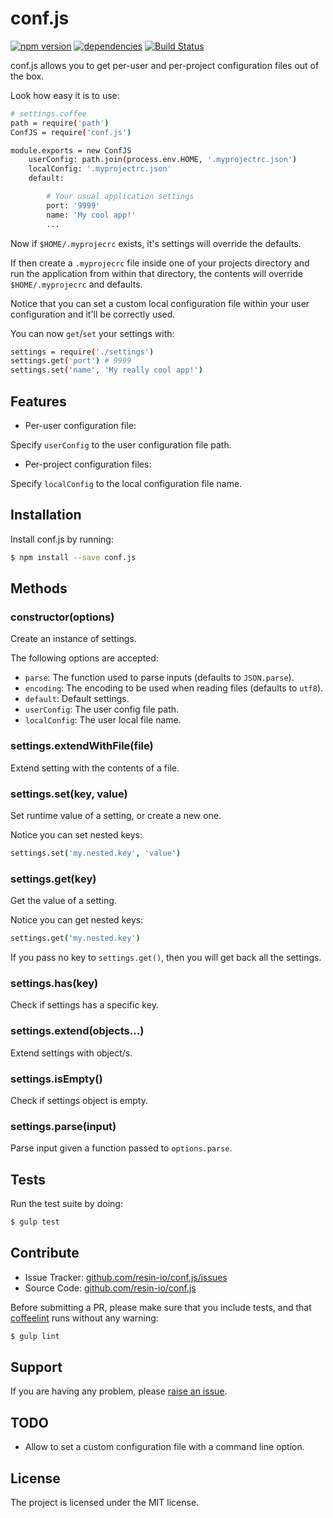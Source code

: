 conf.js
========

[![npm version](https://badge.fury.io/js/conf.js.svg)](http://badge.fury.io/js/conf.js)
[![dependencies](https://david-dm.org/resin-io/conf.js.png)](https://david-dm.org/resin-io/conf.js.png)
[![Build Status](https://travis-ci.org/resin-io/conf.js.svg?branch=master)](https://travis-ci.org/resin-io/conf.js)

conf.js allows you to get per-user and per-project configuration files out of the box.

Look how easy it is to use:

```sh
# settings.coffee
path = require('path')
ConfJS = require('conf.js')

module.exports = new ConfJS
	userConfig: path.join(process.env.HOME, '.myprojectrc.json')
	localConfig: '.myprojectrc.json'
	default:

		# Your usual application settings
		port: '9999'
		name: 'My cool app!'
		...
```

Now if `$HOME/.myprojecrc` exists, it's settings will override the defaults.

If then create a `.myprojecrc` file inside one of your projects directory and run the application from within that directory, the contents will override `$HOME/.myprojecrc` and defaults.

Notice that you can set a custom local configuration file within your user configuration and it'll be correctly used.

You can now `get`/`set` your settings with:

```sh
settings = require('./settings')
settings.get('port') # 9999
settings.set('name', 'My really cool app!')
```

Features
--------

- Per-user configuration file:

Specify `userConfig` to the user configuration file path.

- Per-project configuration files:

Specify `localConfig` to the local configuration file name.

Installation
------------

Install conf.js by running:

```sh
$ npm install --save conf.js
```

Methods
-------

### constructor(options)

Create an instance of settings.

The following options are accepted:

- `parse`: The function used to parse inputs (defaults to `JSON.parse`).
- `encoding`: The encoding to be used when reading files (defaults to `utf8`).
- `default`: Default settings.
- `userConfig`: The user config file path.
- `localConfig`: The user local file name.

### settings.extendWithFile(file)

Extend setting with the contents of a file.

### settings.set(key, value)

Set runtime value of a setting, or create a new one.

Notice you can set nested keys:

```coffee
settings.set('my.nested.key', 'value')
```

### settings.get(key)

Get the value of a setting.

Notice you can get nested keys:

```coffee
settings.get('my.nested.key')
```

If you pass no key to `settings.get()`, then you will get back all the settings.

### settings.has(key)

Check if settings has a specific key.

### settings.extend(objects...)

Extend settings with object/s.

### settings.isEmpty()

Check if settings object is empty.

### settings.parse(input)

Parse input given a function passed to `options.parse`.

Tests
-----

Run the test suite by doing:

```sh
$ gulp test
```

Contribute
----------

- Issue Tracker: [github.com/resin-io/conf.js/issues](https://github.com/resin-io/conf.js/issues)
- Source Code: [github.com/resin-io/conf.js](https://github.com/resin-io/conf.js)

Before submitting a PR, please make sure that you include tests, and that [coffeelint](http://www.coffeelint.org/) runs without any warning:

```sh
$ gulp lint
```

Support
-------

If you are having any problem, please [raise an issue](https://github.com/resin-io/conf.js/issues).

TODO
-------

- Allow to set a custom configuration file with a command line option.

License
-------

The project is licensed under the MIT license.
